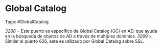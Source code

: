 # Global Catalog 

Tags: #GlobalCatalog 

*3268* = Este puerto es específico de Global Catalog (GC) en AD, que ayuda en la búsqueda de objetos de AD a través de múltiples dominios.
*3269* =  Similar al puerto 636, este es utilizado por Global Catalog sobre SSL.